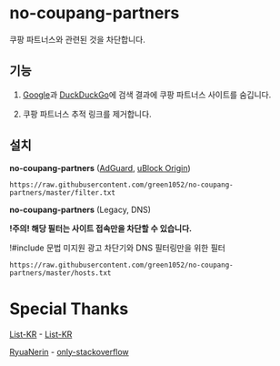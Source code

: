 # no-coupang-partners

쿠팡 파트너스와 관련된 것을 차단합니다.

## 기능

1. [Google](https://google.com)과 [DuckDuckGo](https://duckduckgo.com/)에 검색 결과에 쿠팡 파트너스 사이트를 숨깁니다.

2. 쿠팡 파트너스 추적 링크를 제거합니다.

## 설치

**no-coupang-partners** ([AdGuard](https://adguard.com), [uBlock Origin](https://github.com/gorhill/uBlock))

```
https://raw.githubusercontent.com/green1052/no-coupang-partners/master/filter.txt
```

**no-coupang-partners** (Legacy, DNS)

**!주의! 해당 필터는 사이트 접속만을 차단할 수 있습니다.**

!#include 문법 미지원 광고 차단기와 DNS 필터링만을 위한 필터

```
https://raw.githubusercontent.com/green1052/no-coupang-partners/master/hosts.txt
```

# Special Thanks

[List-KR](https://github.com/List-KR) - [List-KR](https://github.com/List-KR/List-KR)

[RyuaNerin](https://github.com/RyuaNerin) - [only-stackoverflow](https://github.com/RyuaNerin/only-stackoverflow)
